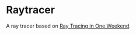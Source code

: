 # Raytracer

A ray tracer based on [Ray Tracing in One Weekend](https://www.realtimerendering.com/raytracing/Ray%20Tracing%20in%20a%20Weekend.pdf).